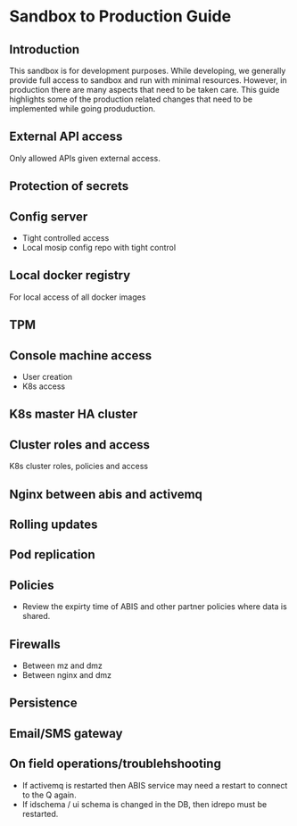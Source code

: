 # Sandbox to Production Guide

## Introduction
This sandbox is for development purposes.  While developing, we generally provide full access to sandbox and run with minimal resources.  However, in production there are many aspects that need to be taken care. This guide highlights some of the production related changes that need to be implemented while going produduction. 

## External API access
Only allowed APIs given external access.

## Protection of secrets

## Config server
* Tight controlled access
* Local mosip config repo with tight control

## Local docker registry
For local access of all docker images

## TPM 

## Console machine access
* User creation
* K8s access

## K8s master HA cluster

## Cluster roles and access
K8s cluster roles, policies and access

## Nginx between abis and activemq

## Rolling updates

## Pod replication

## Policies
* Review the expirty time of ABIS and other partner policies where data is shared.

## Firewalls 
* Between mz and dmz
* Between nginx and dmz

## Persistence

## Email/SMS gateway

## On field operations/troublehshooting
* If activemq is restarted then ABIS service may need a restart to connect to the Q again.
* If idschema / ui schema is changed in the DB, then idrepo must be restarted. 

